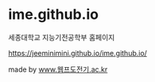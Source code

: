 # ime.github.io

세종대학교 지능기전공학부 홈페이지

https://jeeminimini.github.io/ime.github.io/

made by www.웹프도전기.ac.kr
